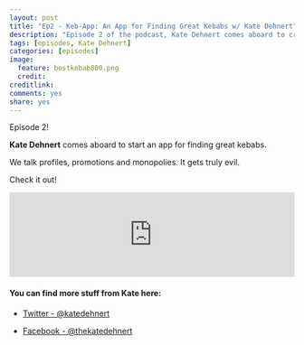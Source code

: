 ```yaml
---
layout: post
title: "Ep2 - Keb-App: An App for Finding Great Kebabs w/ Kate Dehnert"
description: "Episode 2 of the podcast, Kate Dehnert comes aboard to create an app for finding great kebabs"
tags: [episodes, Kate Dehnert]
categories: [episodes]
image:
  feature: bestkebab800.png
  credit:
creditlink:
comments: yes
share: yes
---
```


Episode 2!

**Kate Dehnert** comes aboard to start an app for finding great kebabs.

We talk profiles, promotions and monopolies. It gets truly evil.

Check it out!

<iframe src="https://www.omnycontent.com/w/player/?orgId=f74cc2ac-5cea-4914-99d8-a67c008ca26e&programId=df7f3c35-9d13-4dc2-baa6-a67c008d8993&clipId=da619b0c-eff1-485f-890b-a67c008d8abb" width="100%" height="150px" frameborder="0"></iframe>

#### You can find more stuff from Kate here:

+ [Twitter - @katedehnert](https://twitter.com/katedehnert)

+ [Facebook - @thekatedehnert](https://www.facebook.com/thekatedehnert)